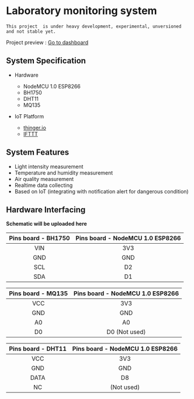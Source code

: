 # Laboratory monitoring system
```
This project  is under heavy development, experimental, unversioned and not stable yet.
```
Project preview : [Go to dashboard](https://console.thinger.io/#/dashboard/labmonitoringDashboard?authorization=eyJhbGciOiJIUzI1NiIsInR5cCI6IkpXVCJ9.eyJqdGkiOiJEYXNoYm9hcmRfbGFibW9uaXRvcmluZ0Rhc2hib2FyZCIsInVzciI6InJhenpheiJ9.PXVjeoinGa1Vy7QXDAfhlfTAjLj-42ZbjM2urWpYKE8)

## System Specification
- Hardware
  - NodeMCU 1.0 ESP8266
  - BH1750
  - DHT11
  - MQ135
  
- IoT Platform
  - [thinger.io](https://thinger.io/)
  - [IFTTT](https://ifttt.com/)

## System Features
- Light intensity measurement
- Temperature and humidity measurement
- Air quality measurement
- Realtime data collecting
- Based on IoT (integrating with notification alert for dangerous condition)

## Hardware Interfacing
**Schematic will be uploaded here**

| Pins board - BH1750            | Pins board - NodeMCU 1.0 ESP8266      |
| :----------------------------: | :-----------------------------------: |
| VIN                            | 3V3                                   |
| GND                            | GND                                   |
| SCL                            | D2                                    |
| SDA                            | D1                                    |

| Pins board - MQ135             | Pins board - NodeMCU 1.0 ESP8266      |
| :----------------------------: | :-----------------------------------: |
| VCC                            | 3V3                                   |
| GND                            | GND                                   |
| A0                             | A0                                    |
| D0                             | D0 (Not used)                         |

| Pins board - DHT11             | Pins board - NodeMCU 1.0 ESP8266      |
| :----------------------------: | :-----------------------------------: |
| VCC                            | 3V3                                   |
| GND                            | GND                                   |
| DATA                           | D8                                    |
| NC                             | (Not used)                            |
